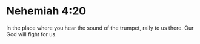 # Nehemiah 4:20

In the place where you hear the sound of the trumpet, rally to us there. Our God will fight for us.
